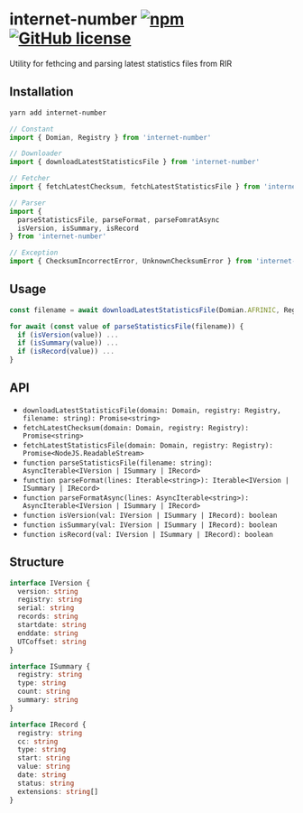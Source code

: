 # internet-number [![npm](https://img.shields.io/npm/v/internet-number.svg?maxAge=86400)](https://www.npmjs.com/package/internet-number) [![GitHub license](https://img.shields.io/badge/license-MIT-blue.svg)](https://raw.githubusercontent.com/BlackGlory/internet-number/master/LICENSE)

Utility for fethcing and parsing latest statistics files from RIR

## Installation

```sh
yarn add internet-number
```

```javascript
// Constant
import { Domian, Registry } from 'internet-number'

// Downloader
import { downloadLatestStatisticsFile } from 'internet-number'

// Fetcher
import { fetchLatestChecksum, fetchLatestStatisticsFile } from 'internet-number'

// Parser
import {
  parseStatisticsFile, parseFormat, parseFomratAsync
  isVersion, isSummary, isRecord
} from 'internet-number'

// Exception
import { ChecksumIncorrectError, UnknownChecksumError } from 'internet-number'
```

## Usage

```typescript
const filename = await downloadLatestStatisticsFile(Domian.AFRINIC, Registry.AFRINIC, '/tmp/latest')

for await (const value of parseStatisticsFile(filename)) {
  if (isVersion(value)) ...
  if (isSummary(value)) ...
  if (isRecord(value)) ...
}
```

## API

* `downloadLatestStatisticsFile(domain: Domain, registry: Registry, filename: string): Promise<string>`
* `fetchLatestChecksum(domain: Domain, registry: Registry): Promise<string>`
* `fetchLatestStatisticsFile(domain: Domain, registry: Registry): Promise<NodeJS.ReadableStream>`
* `function parseStatisticsFile(filename: string): AsyncIterable<IVersion | ISummary | IRecord>`
* `function parseFormat(lines: Iterable<string>): Iterable<IVersion | ISummary | IRecord>`
* `function parseFormatAsync(lines: AsyncIterable<string>): AsyncIterable<IVersion | ISummary | IRecord>`
* `function isVersion(val: IVersion | ISummary | IRecord): boolean`
* `function isSummary(val: IVersion | ISummary | IRecord): boolean`
* `function isRecord(val: IVersion | ISummary | IRecord): boolean`

## Structure

```ts
interface IVersion {
  version: string
  registry: string
  serial: string
  records: string
  startdate: string
  enddate: string
  UTCoffset: string
}

interface ISummary {
  registry: string
  type: string
  count: string
  summary: string
}

interface IRecord {
  registry: string
  cc: string
  type: string
  start: string
  value: string
  date: string
  status: string
  extensions: string[]
}
```
